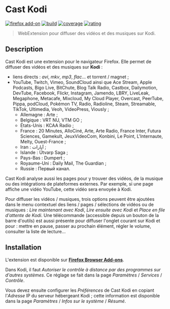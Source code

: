 # Cast Kodi

[![firefox add-on][img-firefox_add-on]][link-firefox_add-on]
[![build][img-build]][link-build]
[![coverage][img-coverage]][link-coverage]
[![rating][img-rating]][link-rating]

> WebExtension pour diffuser des vidéos et des musiques sur Kodi.

## Description

Cast Kodi est une extension pour le navigateur Firefox. Elle permet de diffuser
des vidéos et des musiques sur **Kodi** :

- liens directs : *avi*, *mkv*, *mp3*, *flac*… et torrent / magnet ;
- YouTube, Twitch, Vimeo, SoundCloud ainsi que Ace Stream, Apple Podcasts,
  Bigo Live, BitChute, Blog Talk Radio, Castbox, Dailymotion, DevTube, Facebook,
  Flickr, Instagram, Jamendo, LBRY, LiveLeak, Megaphone, Metacafe, Mixcloud,
  My Cloud Player, Overcast, PeerTube, Pippa, podCloud, Pokémon TV, Radio,
  Radioline, Steam, Streamable, TikTok, Ultimedia, Veoh, VideoPress, Viously ;
  - Allemagne : Arte ;
  - Belgique : VRT NU, VTM GO ;
  - États-Unis : KCAA Radio ;
  - France : 20 Minutes, AlloCiné, Arte, Arte Radio, France Inter, Futura
    Sciences, Gamekult, JeuxVideoCom, Konbini, Le Point, L'Internaute, Melty,
    Ouest-France ;
  - Iran : آپارات ;
  - Islande : Útvarp Saga ;
  - Pays-Bas : Dumpert ;
  - Royaume-Uni : Daily Mail, The Guardian ;
  - Russie : Первый канал.

Cast Kodi analyse aussi les pages pour y trouver des vidéos, de la musique ou
des intégrations de plateformes externes. Par exemple, si une page affiche une
vidéo YouTube, cette vidéo sera envoyée à Kodi.

Pour diffuser les vidéos / musiques, trois options peuvent être ajoutées dans le
menu contextuel des liens / pages / sélections de vidéos ou de musiques : *Lire
maintenant avec Kodi*, *Lire ensuite avec Kodi* et *Place en file d'attente de
Kodi*. Une télécommande (accessible depuis un bouton de la barre d'outils) est
aussi présente pour diffuser l'onglet courant sur Kodi et pour : mettre en
pause, passer au prochain élément, régler le volume, consulter la liste de
lecture…

## Installation

L'extension est disponible sur
**[Firefox Browser Add-ons](https://addons.mozilla.org/addon/castkodi/)**.

Dans Kodi, il faut *Autoriser le contrôle à distance par des programmes sur
d'autres systèmes*. Ce réglage se fait dans la page *Paramètres* / *Services* /
*Contrôle*.

Vous devez ensuite configurer les *Préférences* de Cast Kodi en copiant
l'*Adresse* IP du serveur hébergeant Kodi ; cette information est disponible
dans la page *Paramètres* / *Infos sur le système* / *Résumé*.

[img-firefox_add-on]:https://img.shields.io/amo/v/castkodi.svg?label=add-on&logo=firefox-browser&logoColor=white
[img-build]:https://img.shields.io/github/workflow/status/regseb/castkodi/CI
[img-coverage]:https://img.shields.io/coveralls/github/regseb/castkodi
[img-rating]:https://img.shields.io/amo/stars/castkodi.svg?label=rating

[link-firefox_add-on]:https://addons.mozilla.org/addon/castkodi/
[link-build]:https://github.com/regseb/castkodi/actions?query=workflow%3ACI+branch%3Amaster
[link-coverage]:https://coveralls.io/github/regseb/castkodi
[link-rating]:https://addons.mozilla.org/addon/castkodi/reviews/
